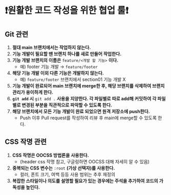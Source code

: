 # ❗️원활한 코드 작성을 위한 협업 룰❗️

## Git 관련
1. **절대 main 브랜치에서는 작업하지 않는다.**
2. **기능 개발이 필요할 땐 브랜치 하나를 새로 만들어 작업한다.**
3. **기능 개발 브랜치의 이름은** `feature/<개발 할 기능>` **이다.**
   - 예) footer 기능 개발 → `feature/footer`
4. **해당 기능 개발 이외 다른 기능은 개발하지 않는다.**
   - 예) `feature/footer` 브랜치에서 section01 기능 개발 X
5. **기능 개발이 완료되어 main 브랜치에 merge한 후, 해당 브랜치를 삭제하여 브랜치 관리가 용이하게 한다.**
6. **`git add` 시** `git add .` **사용을 지양한다. 각 파일별로 따로 add해 커밋하여 각 파일별로 변경된 부분을 직관적으로 파악할 수 있도록 한다.**    
7. **해당 브랜치에서 모든 기능 개발이 완료 되었으면 원격 저장소에 push한다.** 
   - Push 이후 Pull request를 작성하여 리뷰 후 main에 merge할 수 있도록 한다.

## CSS 작명 관련
1. **CSS 작명은 OOCSS 방법론을 사용한다.** 
   - (header css 작명 참고, 구글링하면 OOCSS 대해 자세히 알 수 있음)
2. **중복되는 CSS 변수는** `:root` **(가상 선택자)를 사용한다.**
   - 컬러, 폰트 크기, 여백 등등 사용 범위는 추후 재정의
3. **복잡한 스타일이나 의도를 설명할 필요가 있는 경우에는 주석을 추가하여 코드의 가독성을 높인다.**